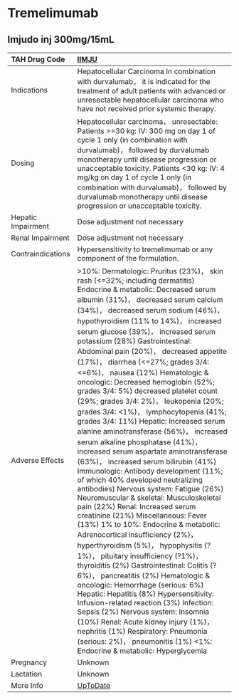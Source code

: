 # Tremelimumab

## Imjudo inj 300mg/15mL

| TAH Drug Code      | [IIMJU](https://www.tahsda.org.tw/drugs/hissearch.php?drug_code=IIMJU)                                                                                                                                                                                                                                                                                                                                                                                                                                                                                                                                                                                                                                                                                                                                                                                                                                                                                                                                                                                                                                                                                                                                                                                                                                                                                                                                                                                                                                                                                                                                                    |
|:-------------------|:--------------------------------------------------------------------------------------------------------------------------------------------------------------------------------------------------------------------------------------------------------------------------------------------------------------------------------------------------------------------------------------------------------------------------------------------------------------------------------------------------------------------------------------------------------------------------------------------------------------------------------------------------------------------------------------------------------------------------------------------------------------------------------------------------------------------------------------------------------------------------------------------------------------------------------------------------------------------------------------------------------------------------------------------------------------------------------------------------------------------------------------------------------------------------------------------------------------------------------------------------------------------------------------------------------------------------------------------------------------------------------------------------------------------------------------------------------------------------------------------------------------------------------------------------------------------------------------------------------------------------|
| Indications        | Hepatocellular Carcinoma In combination with durvalumab， it is indicated for the treatment of adult patients with advanced or unresectable hepatocellular carcinoma who have not received prior systemic therapy.                                                                                                                                                                                                                                                                                                                                                                                                                                                                                                                                                                                                                                                                                                                                                                                                                                                                                                                                                                                                                                                                                                                                                                                                                                                                                                                                                                                                        |
| Dosing             | Hepatocellular carcinoma， unresectable: Patients >=30 kg: IV: 300 mg on day 1 of cycle 1 only (in combination with durvalumab)， followed by durvalumab monotherapy until disease progression or unacceptable toxicity. Patients <30 kg: IV: 4 mg/kg on day 1 of cycle 1 only (in combination with durvalumab)， followed by durvalumab monotherapy until disease progression or unacceptable toxicity.                                                                                                                                                                                                                                                                                                                                                                                                                                                                                                                                                                                                                                                                                                                                                                                                                                                                                                                                                                                                                                                                                                                                                                                                                  |
| Hepatic Impairment | Dose adjustment not necessary                                                                                                                                                                                                                                                                                                                                                                                                                                                                                                                                                                                                                                                                                                                                                                                                                                                                                                                                                                                                                                                                                                                                                                                                                                                                                                                                                                                                                                                                                                                                                                                             |
| Renal Impairment   | Dose adjustment not necessary                                                                                                                                                                                                                                                                                                                                                                                                                                                                                                                                                                                                                                                                                                                                                                                                                                                                                                                                                                                                                                                                                                                                                                                                                                                                                                                                                                                                                                                                                                                                                                                             |
| Contraindications  | Hypersensitivity to tremelimumab or any component of the formulation.                                                                                                                                                                                                                                                                                                                                                                                                                                                                                                                                                                                                                                                                                                                                                                                                                                                                                                                                                                                                                                                                                                                                                                                                                                                                                                                                                                                                                                                                                                                                                     |
| Adverse Effects    | >10%: Dermatologic: Pruritus (23%)， skin rash (<=32%; including dermatitis) Endocrine & metabolic: Decreased serum albumin (31%)， decreased serum calcium (34%)， decreased serum sodium (46%)， hypothyroidism (11% to 14%)， increased serum glucose (39%)， increased serum potassium (28%) Gastrointestinal: Abdominal pain (20%)， decreased appetite (17%)， diarrhea (<=27%; grades 3/4: <=6%)， nausea (12%) Hematologic & oncologic: Decreased hemoglobin (52%; grades 3/4: 5%) decreased platelet count (29%; grades 3/4: 2%)， leukopenia (20%; grades 3/4: <1%)， lymphocytopenia (41%; grades 3/4: 11%) Hepatic: Increased serum alanine aminotransferase (56%)， increased serum alkaline phosphatase (41%)， increased serum aspartate aminotransferase (63%)， increased serum bilirubin (41%) Immunologic: Antibody development (11%; of which 40% developed neutralizing antibodies) Nervous system: Fatigue (26%) Neuromuscular & skeletal: Musculoskeletal pain (22%) Renal: Increased serum creatinine (21%) Miscellaneous: Fever (13%) 1% to 10%: Endocrine & metabolic: Adrenocortical insufficiency (2%)， hyperthyroidism (5%)， hypophysitis (?1%)， pituitary insufficiency (?1%)， thyroiditis (2%) Gastrointestinal: Colitis (?6%)， pancreatitis (2%) Hematologic & oncologic: Hemorrhage (serious: 6%) Hepatic: Hepatitis (8%) Hypersensitivity: Infusion-related reaction (3%) Infection: Sepsis (2%) Nervous system: Insomnia (10%) Renal: Acute kidney injury (1%)， nephritis (1%) Respiratory: Pneumonia (serious: 2%)， pneumonitis (1%) <1%: Endocrine & metabolic: Hyperglycemia |
| Pregnancy          | Unknown                                                                                                                                                                                                                                                                                                                                                                                                                                                                                                                                                                                                                                                                                                                                                                                                                                                                                                                                                                                                                                                                                                                                                                                                                                                                                                                                                                                                                                                                                                                                                                                                                   |
| Lactation          | Unknown                                                                                                                                                                                                                                                                                                                                                                                                                                                                                                                                                                                                                                                                                                                                                                                                                                                                                                                                                                                                                                                                                                                                                                                                                                                                                                                                                                                                                                                                                                                                                                                                                   |
| More Info          | [UpToDate](https://www.uptodate.com/contents/tremelimumab-drug-information)                                                                                                                                                                                                                                                                                                                                                                                                                                                                                                                                                                                                                                                                                                                                                                                                                                                                                                                                                                                                                                                                                                                                                                                                                                                                                                                                                                                                                                                                                                                                               |

